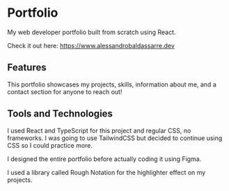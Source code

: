 # Portfolio
My web developer portfolio built from scratch using React.

Check it out here: https://www.alessandrobaldassarre.dev 

## Features
This portfolio showcases my projects, skills, information about me, and a contact section for anyone to reach out!

## Tools and Technologies
I used React and TypeScript for this project and regular CSS, no frameworks. I was going to use TailwindCSS but decided
to continue using CSS so I could practice more.

I designed the entire portfolio before actually coding it using Figma.

I used a library called Rough Notation for the highlighter effect on my projects.

